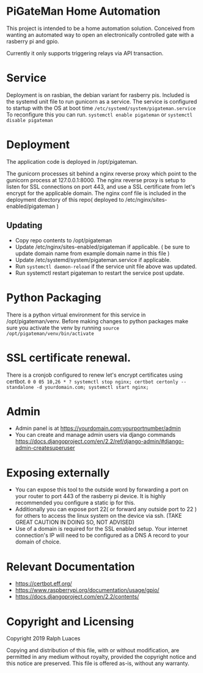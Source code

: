 # PiGateMan Home Automation

This project is intended to be a home automation solution. Conceived from wanting an automated way to open an electronically controlled gate with a rasberry pi and gpio.

Currently it only supports triggering relays via API transaction.

# Service
Deployment is on rasbian, the debian variant for rasberry pis.
Included is the systemd unit file to run gunicorn as a service. The service is configured to startup with the OS at boot time
`/etc/systemd/system/pigateman.service`
To reconfigure this you can run.
`systemctl enable pigateman` or `systemctl disable pigateman`

# Deployment
The application code is deployed in /opt/pigateman.

The gunicorn processes sit behind a nginx reverse proxy which point to the gunicorn process at 127.0.0.1:8000.
The nginx reverse proxy is setup to listen for SSL connections on port 443, and use a SSL certificate from let's encrypt for the applicable domain.
The nginx conf file is included in the deployment directory of this repo( deployed to /etc/nginx/sites-enabled/pigateman )

## Updating
- Copy repo contents to /opt/pigateman
- Update /etc/nginx/sites-enabled/pigateman if applicable. ( be sure to update domain name from example domain name in this file )
- Update /etc/systemd/system/pigateman.service if applicable.
- Run `systemctl daemon-reload` if the service unit file above was updated.
- Run systemctl restart pigateman to restart the service post update.

# Python Packaging
There is a python virtual environment for this service in /opt/pigateman/venv.
Before making changes to python packages make sure you activate the venv by running `source /opt/pigateman/venv/bin/activate `


# SSL certificate renewal. 
There is a cronjob configured to renew let's encrypt certificates using certbot.
`0 0 05 10,26 * ? systemctl stop nginx; certbot certonly --standalone -d yourdomain.com; systemctl start nginx;`


# Admin 
 - Admin panel is at https://yourdomain.com:yourportnumber/admin
 - You can create and manage admin users via django commands https://docs.djangoproject.com/en/2.2/ref/django-admin/#django-admin-createsuperuser

# Exposing externally
- You can expose this tool to the outside word by forwarding a port on your router to port 443 of the rasberry pi device. It is highly recommended you configure a static ip for this.
- Additionally you can expose port 22( or forward any outside port to 22 ) for others to access the linux system on the device via ssh. (TAKE GREAT CAUTION IN DOING SO, NOT ADVISED)
- Use of a domain is required for the SSL enabled setup. Your internet connection's IP will need to be configured as a DNS A record to your domain of choice.


# Relevant Documentation
- https://certbot.eff.org/
- https://www.raspberrypi.org/documentation/usage/gpio/
- https://docs.djangoproject.com/en/2.2/contents/



# Copyright and Licensing

Copyright 2019 Ralph Luaces

Copying and distribution of this file, with or without modification, are permitted in any medium without royalty, provided the copyright notice and this notice are preserved. This file is offered as-is, without any warranty.